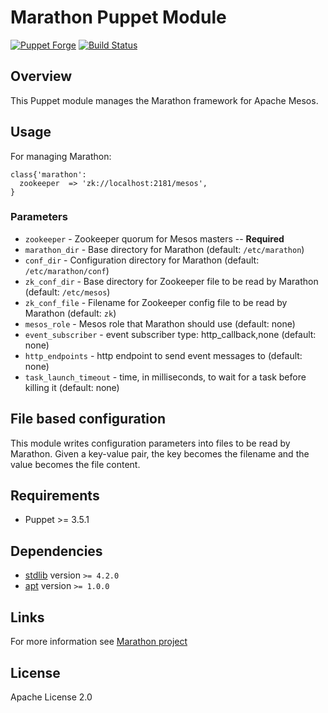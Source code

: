 # Marathon Puppet Module

[![Puppet
Forge](http://img.shields.io/puppetforge/v/potto/marathon.svg)](https://forge.puppetlabs.com/potto/marathon) [![Build Status](https://travis-ci.org/potto007/puppet-marathon.png)](https://travis-ci.org/potto007/puppet-marathon)

## Overview

This Puppet module manages the Marathon framework for Apache Mesos. 

## Usage

For managing Marathon:

```puppet
class{'marathon':
  zookeeper  => 'zk://localhost:2181/mesos',
}
```

### Parameters

- `zookeeper` - Zookeeper quorum for Mesos masters -- **Required**
- `marathon_dir` - Base directory for Marathon (default: `/etc/marathon`)
- `conf_dir` - Configuration directory for Marathon (default: `/etc/marathon/conf`)
- `zk_conf_dir` - Base directory for Zookeeper file to be read by Marathon (default: `/etc/mesos`)
- `zk_conf_file` - Filename for Zookeeper config file to be read by Marathon (default: `zk`)
- `mesos_role` - Mesos role that Marathon should use (default: none)
- `event_subscriber` - event subscriber type: http_callback,none (default: none)
- `http_endpoints` - http endpoint to send event messages to (default: none)
- `task_launch_timeout` - time, in milliseconds, to wait for a task before killing it (default: none)

## File based configuration

This module writes configuration parameters into files to be read by Marathon. 
Given a key-value pair, the key becomes the filename and the value becomes the 
file content.

## Requirements

  * Puppet >= 3.5.1

## Dependencies

  * [stdlib](https://forge.puppetlabs.com/puppetlabs/stdlib) version `>= 4.2.0`
  * [apt](https://forge.puppetlabs.com/puppetlabs/apt) version `>= 1.0.0`

## Links

For more information see [Marathon project](http://mesosphere.github.io/marathon/)

## License

Apache License 2.0
